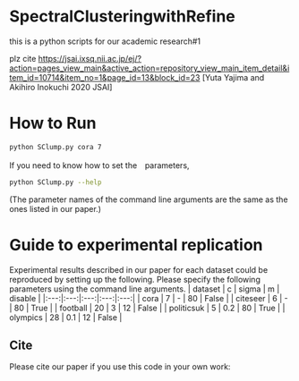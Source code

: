 # SpectralClusteringwithRefine

this is a python scripts for our academic research#1

plz cite https://jsai.ixsq.nii.ac.jp/ej/?action=pages_view_main&active_action=repository_view_main_item_detail&item_id=10714&item_no=1&page_id=13&block_id=23
[Yuta Yajima and Akihiro Inokuchi 2020 JSAI]


# How to Run
```bash
python SClump.py cora 7
```
If you need to know how to set the　parameters, 
```bash
python SClump.py --help
```
(The parameter names of the command line arguments are the same as the ones listed in our paper.)

# Guide to experimental replication
Experimental results described in our paper for each dataset could be reproduced by setting up the following.
Please specify the following parameters using the command line arguments.
| dataset | c | sigma | m | disable |
|:---:|:---:|:---:|:---:|:---:|
| cora | 7 | - | 80 | False |
| citeseer | 6 | - | 80 | True |
| football | 20 | 3 | 12 | False |
| politicsuk | 5 | 0.2 | 80 | True |
| olympics | 28 | 0.1 | 12 | False |

## Cite
Please cite our paper if you use this code in your own work:
